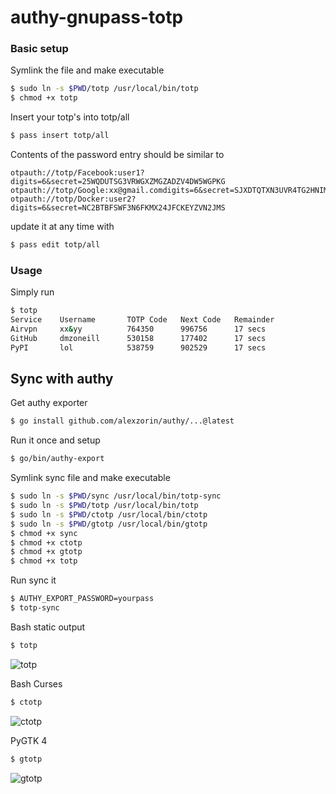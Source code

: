 # authy-gnupass-totp

### Basic setup
Symlink the file and make executable
```bash
$ sudo ln -s $PWD/totp /usr/local/bin/totp
$ chmod +x totp
```

Insert your totp's into totp/all
```bash
$ pass insert totp/all
```

Contents of the password entry should be similar to 
```
otpauth://totp/Facebook:user1?digits=6&secret=25WQDUTSG3VRWGXZMGZADZV4DW5WGPKG
otpauth://totp/Google:xx@gmail.comdigits=6&secret=SJXDTQTXN3UVR4TG2HNIMLPLKYGFMHJ4
otpauth://totp/Docker:user2?digits=6&secret=NC2BTBFSWF3N6FKMX24JFCKEYZVN2JMS
```
update it at any time with
```bash
$ pass edit totp/all
```

### Usage
Simply run
```bash
$ totp
Service    Username       TOTP Code   Next Code   Remainder
Airvpn     xx&yy          764350      996756      17 secs
GitHub     dmzoneill      530158      177402      17 secs
PyPI       lol            538759      902529      17 secs
```

## Sync with authy

Get authy exporter 
```bash
$ go install github.com/alexzorin/authy/...@latest
```
Run it once and setup
```bash
$ go/bin/authy-export
```

Symlink sync file and make executable
```bash
$ sudo ln -s $PWD/sync /usr/local/bin/totp-sync
$ sudo ln -s $PWD/totp /usr/local/bin/totp
$ sudo ln -s $PWD/ctotp /usr/local/bin/ctotp
$ sudo ln -s $PWD/gtotp /usr/local/bin/gtotp
$ chmod +x sync
$ chmod +x ctotp
$ chmod +x gtotp
$ chmod +x totp
```

Run sync it
```bash
$ AUTHY_EXPORT_PASSWORD=yourpass
$ totp-sync
```

Bash static output
```bash
$ totp
```
![totp](https://raw.githubusercontent.com/dmzoneill/pass-totp/main/imgs/totp.png)

Bash Curses
```bash
$ ctotp
```
![ctotp](https://raw.githubusercontent.com/dmzoneill/pass-totp/main/imgs/ctotp.png)

PyGTK 4
```bash
$ gtotp
```
![gtotp](https://raw.githubusercontent.com/dmzoneill/pass-totp/main/imgs/gtotp.png)
